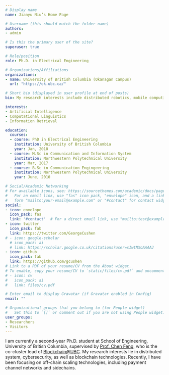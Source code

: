 ```yaml
---
# Display name
name: Jianyu Niu’s Home Page

# Username (this should match the folder name)
authors:
- admin

# Is this the primary user of the site?
superuser: true

# Role/position
role: Ph.D. in Electrical Engineering

# Organizations/Affiliations
organizations:
- name: University of British Columbia (Okanagan Campus)
  url: "https://ok.ubc.ca/"

# Short bio (displayed in user profile at end of posts)
bio: My research interests include distributed robotics, mobile computing and programmable matter.

interests:
- Artificial Intelligence
- Computational Linguistics
- Information Retrieval

education:
  courses:
  - course: PhD in Electrical Engineering
    institution: University of British Columbia
    year: Jan, 2018
  - course: M.Sc in Communication and Information System 
    institution: Northwestern Polytechnical University
    year: Mar, 2017
  - course: B.Sc in Communication Engingeering
    institution: Northwestern Polytechnical University
    year: June, 2010

# Social/Academic Networking
# For available icons, see: https://sourcethemes.com/academic/docs/page-builder/#icons
#   For an email link, use "fas" icon pack, "envelope" icon, and a link in the
#   form "mailto:your-email@example.com" or "#contact" for contact widget.
social:
- icon: envelope
  icon_pack: fas
  link: '#contact'  # For a direct email link, use "mailto:test@example.org".
- icon: twitter
  icon_pack: fab
  link: https://twitter.com/GeorgeCushen
# - icon: google-scholar
  # icon_pack: ai
  # link: https://scholar.google.co.uk/citations?user=sIwtMXoAAAAJ
- icon: github
  icon_pack: fab
  link: https://github.com/gcushen
# Link to a PDF of your resume/CV from the About widget.
# To enable, copy your resume/CV to `static/files/cv.pdf` and uncomment the lines below.
# - icon: cv
#   icon_pack: ai
#   link: files/cv.pdf

# Enter email to display Gravatar (if Gravatar enabled in Config)
email: ""

# Organizational groups that you belong to (for People widget)
#   Set this to `[]` or comment out if you are not using People widget.
user_groups:
- Researchers
- Visitors
---
```


I am currently a second-year Ph.D. student at School of Engineering, University of British Columbia, supervised by [Prof. Chen Feng](https://people.ok.ubc.ca/cfeng01/index.html), who is the co-cluster lead of [Blockchain@UBC](https://blockchain.ubc.ca).
My research interests lie in distributed system, cybersecurity, as well as blockchain technologies.
Recently, I have been focusing on off-chain scaling technologies, including payment channel networks and sidechains.
